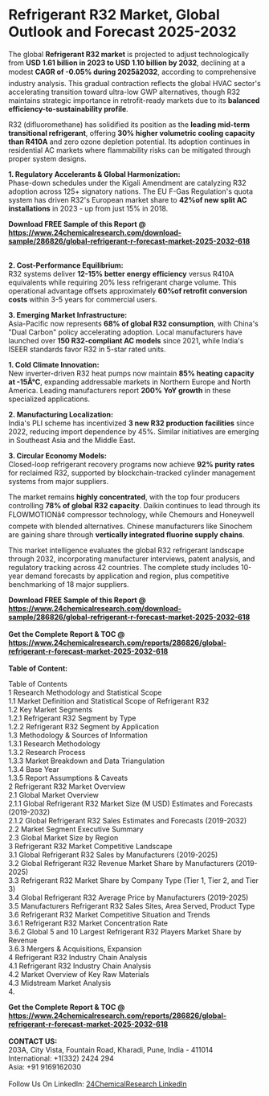<h1>Refrigerant R32 Market, Global Outlook and Forecast 2025-2032</h1><p>The global <strong>Refrigerant R32 market</strong> is projected to adjust technologically from <strong>USD 1.61 billion in 2023 to USD 1.10 billion by 2032</strong>, declining at a modest <strong>CAGR of -0.05% during 2025â2032</strong>, according to comprehensive industry analysis. This gradual contraction reflects the global HVAC sector's accelerating transition toward ultra-low GWP alternatives, though R32 maintains strategic importance in retrofit-ready markets due to its <strong>balanced efficiency-to-sustainability profile</strong>.</p><p>R32 (difluoromethane) has solidified its position as the <strong>leading mid-term transitional refrigerant</strong>, offering <strong>30% higher volumetric cooling capacity than R410A</strong> and zero ozone depletion potential. Its adoption continues in residential AC markets where flammability risks can be mitigated through proper system designs.</p><p><strong>1. Regulatory Accelerants &amp; Global Harmonization:</strong><br>
Phase-down schedules under the Kigali Amendment are catalyzing R32 adoption across 125+ signatory nations. The EU F-Gas Regulation's quota system has driven R32's European market share to <strong>42%of new split AC installations</strong> in 2023 - up from just 15% in 2018.</p><div><b>Download FREE Sample of this Report @ 
            <a href="https://www.24chemicalresearch.com/download-sample/286826/global-refrigerant-r-forecast-market-2025-2032-618">
            https://www.24chemicalresearch.com/download-sample/286826/global-refrigerant-r-forecast-market-2025-2032-618</a></b></div><br><p><strong>2. Cost-Performance Equilibrium:</strong><br>
R32 systems deliver <strong>12-15% better energy efficiency</strong> versus R410A equivalents while requiring 20% less refrigerant charge volume. This operational advantage offsets approximately <strong>60%of retrofit conversion costs</strong> within 3-5 years for commercial users.</p><p><strong>3. Emerging Market Infrastructure:</strong><br>
Asia-Pacific now represents <strong>68% of global R32 consumption</strong>, with China's "Dual Carbon" policy accelerating adoption. Local manufacturers have launched over <strong>150 R32-compliant AC models</strong> since 2021, while India's ISEER standards favor R32 in 5-star rated units.</p><p><strong>1. Cold Climate Innovation:</strong><br>
New inverter-driven R32 heat pumps now maintain <strong>85% heating capacity at -15Â°C</strong>, expanding addressable markets in Northern Europe and North America. Leading manufacturers report <strong>200% YoY growth</strong> in these specialized applications.</p><p><strong>2. Manufacturing Localization:</strong><br>
India's PLI scheme has incentivized <strong>3 new R32 production facilities</strong> since 2022, reducing import dependence by 45%. Similar initiatives are emerging in Southeast Asia and the Middle East.</p><p><strong>3. Circular Economy Models:</strong><br>
Closed-loop refrigerant recovery programs now achieve <strong>92% purity rates</strong> for reclaimed R32, supported by blockchain-tracked cylinder management systems from major suppliers.</p><p>The market remains <strong>highly concentrated</strong>, with the top four producers controlling <strong>78% of global R32 capacity</strong>. Daikin continues to lead through its FLOWMOTIONâ¢ compressor technology, while Chemours and Honeywell compete with blended alternatives. Chinese manufacturers like Sinochem are gaining share through <strong>vertically integrated fluorine supply chains</strong>.</p><p>This market intelligence evaluates the global R32 refrigerant landscape through 2032, incorporating manufacturer interviews, patent analysis, and regulatory tracking across 42 countries. The complete study includes 10-year demand forecasts by application and region, plus competitive benchmarking of 18 major suppliers.</p><div><b>Download FREE Sample of this Report @ 
            <a href="https://www.24chemicalresearch.com/download-sample/286826/global-refrigerant-r-forecast-market-2025-2032-618">
            https://www.24chemicalresearch.com/download-sample/286826/global-refrigerant-r-forecast-market-2025-2032-618</a></b></div><br><div><b>Get the Complete Report & TOC @ 
            <a href="https://www.24chemicalresearch.com/reports/286826/global-refrigerant-r-forecast-market-2025-2032-618">
            https://www.24chemicalresearch.com/reports/286826/global-refrigerant-r-forecast-market-2025-2032-618</a></b></div><br>
            <b>Table of Content:</b><p>Table of Contents<br />
1 Research Methodology and Statistical Scope<br />
1.1 Market Definition and Statistical Scope of Refrigerant R32<br />
1.2 Key Market Segments<br />
1.2.1 Refrigerant R32 Segment by Type<br />
1.2.2 Refrigerant R32 Segment by Application<br />
1.3 Methodology & Sources of Information<br />
1.3.1 Research Methodology<br />
1.3.2 Research Process<br />
1.3.3 Market Breakdown and Data Triangulation<br />
1.3.4 Base Year<br />
1.3.5 Report Assumptions & Caveats<br />
2 Refrigerant R32 Market Overview<br />
2.1 Global Market Overview<br />
2.1.1 Global Refrigerant R32 Market Size (M USD) Estimates and Forecasts (2019-2032)<br />
2.1.2 Global Refrigerant R32 Sales Estimates and Forecasts (2019-2032)<br />
2.2 Market Segment Executive Summary<br />
2.3 Global Market Size by Region<br />
3 Refrigerant R32 Market Competitive Landscape<br />
3.1 Global Refrigerant R32 Sales by Manufacturers (2019-2025)<br />
3.2 Global Refrigerant R32 Revenue Market Share by Manufacturers (2019-2025)<br />
3.3 Refrigerant R32 Market Share by Company Type (Tier 1, Tier 2, and Tier 3)<br />
3.4 Global Refrigerant R32 Average Price by Manufacturers (2019-2025)<br />
3.5 Manufacturers Refrigerant R32 Sales Sites, Area Served, Product Type<br />
3.6 Refrigerant R32 Market Competitive Situation and Trends<br />
3.6.1 Refrigerant R32 Market Concentration Rate<br />
3.6.2 Global 5 and 10 Largest Refrigerant R32 Players Market Share by Revenue<br />
3.6.3 Mergers & Acquisitions, Expansion<br />
4 Refrigerant R32 Industry Chain Analysis<br />
4.1 Refrigerant R32 Industry Chain Analysis<br />
4.2 Market Overview of Key Raw Materials<br />
4.3 Midstream Market Analysis<br />
4.</p><div><b>Get the Complete Report & TOC @ 
            <a href="https://www.24chemicalresearch.com/reports/286826/global-refrigerant-r-forecast-market-2025-2032-618">
            https://www.24chemicalresearch.com/reports/286826/global-refrigerant-r-forecast-market-2025-2032-618</a></b></div><br><b>CONTACT US:</b><br>
            203A, City Vista, Fountain Road, Kharadi, Pune, India - 411014<br>
            International: +1(332) 2424 294<br>
            Asia: +91 9169162030 <br><br>
            Follow Us On LinkedIn: <a href="https://www.linkedin.com/company/24chemicalresearch/">24ChemicalResearch LinkedIn</a>